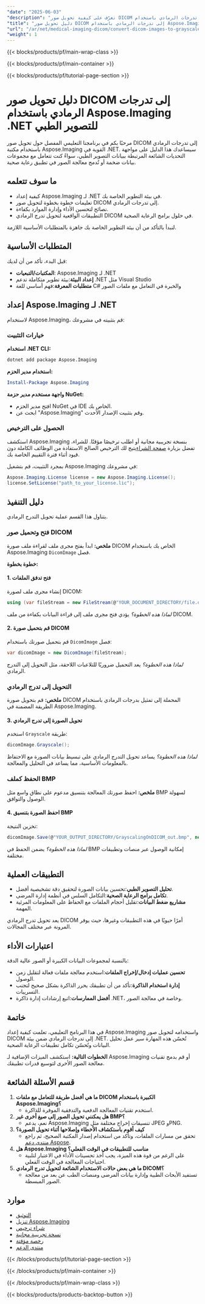 ```yaml
---
"date": "2025-06-03"
"description": "تعرّف على كيفية تحويل صور DICOM إلى تدرجات الرمادي باستخدام Aspose.Imaging في .NET مع هذا الدليل الشامل. بسّط سير عمل تصوير الرعاية الصحية بكفاءة."
"title": "دليل تحويل صور DICOM إلى تدرجات الرمادي باستخدام Aspose.Imaging .NET للتصوير الطبي"
"url": "/ar/net/medical-imaging-dicom/convert-dicom-images-to-grayscale-using-aspose-imaging-net/"
"weight": 1
---
```


{{< blocks/products/pf/main-wrap-class >}}

{{< blocks/products/pf/main-container >}}

{{< blocks/products/pf/tutorial-page-section >}}
# دليل تحويل صور DICOM إلى تدرجات الرمادي باستخدام Aspose.Imaging .NET للتصوير الطبي

مرحبًا بكم في برنامجنا التعليمي المفصل حول تحويل صور DICOM إلى تدرجات الرمادي باستخدام مكتبة Aspose.Imaging القوية في .NET. سيساعدك هذا الدليل على مواجهة التحديات الشائعة المرتبطة ببيانات التصوير الطبي، سواءً كنت تتعامل مع مجموعات بيانات ضخمة أو تُدمج معالجة الصور في تطبيق رعاية صحية.

## ما سوف تتعلمه
- كيفية إعداد Aspose.Imaging لـ .NET في بيئة التطوير الخاصة بك.
- تعليمات خطوة بخطوة لتحويل صور DICOM إلى تدرجات الرمادي.
- نصائح لتحسين الأداء وإدارة الموارد بكفاءة.
- التطبيقات الواقعية لتحويل تدرج الرمادي DICOM في حلول برامج الرعاية الصحية.

لنبدأ بالتأكد من أن بيئة التطوير الخاصة بك جاهزة بالمتطلبات الأساسية اللازمة.

## المتطلبات الأساسية
قبل البدء، تأكد من أن لديك:

- **المكتبات/التبعيات**: Aspose.Imaging لـ .NET
- **إعداد البيئة**:بيئة تطوير متكاملة تدعم .NET مثل Visual Studio
- **متطلبات المعرفة**:فهم أساسي للغة C# والخبرة في التعامل مع ملفات الصور

## إعداد Aspose.Imaging لـ .NET
لاستخدام Aspose.Imaging، قم بتثبيته في مشروعك:

### خيارات التثبيت
**استخدام .NET CLI:**

```bash
dotnet add package Aspose.Imaging
```

**استخدام مدير الحزم:**

```powershell
Install-Package Aspose.Imaging
```

**واجهة مستخدم مدير حزمة NuGet:**
- افتح مدير الحزم NuGet في IDE الخاص بك.
- ابحث عن "Aspose.Imaging" وقم بتثبيت الإصدار الأحدث.

### الحصول على الترخيص
استكشف Aspose.Imaging بنسخة تجريبية مجانية أو اطلب ترخيصًا مؤقتًا. للشراء، تفضل بزيارة [صفحة الشراء](https://purchase.aspose.com/buy)يتيح لك الترخيص الصالح الاستفادة من الوظائف الكاملة دون قيود أثناء فترة التقييم الخاصة بك.

بمجرد التثبيت، قم بتشغيل Aspose.Imaging في مشروعك:

```csharp
Aspose.Imaging.License license = new Aspose.Imaging.License();
license.SetLicense("path_to_your_license.lic");
```

## دليل التنفيذ
يتناول هذا القسم عملية تحويل التدرج الرمادي.

### فتح وتحميل صور DICOM
**ملخص:**
ابدأ بفتح مجرى ملف لقراءة ملف صورة DICOM الخاص بك باستخدام Aspose.Imaging `DicomImage` فصل.

**خطوة بخطوة:**

#### 1. فتح تدفق الملفات
إنشاء مجرى ملف لصورة DICOM:

```csharp
using (var fileStream = new FileStream(@"YOUR_DOCUMENT_DIRECTORY/file.dcm", FileMode.Open, FileAccess.Read))
```
*لماذا هذه الخطوة؟*
يؤدي فتح مجرى ملف إلى قراءة البيانات بكفاءة من ملف DICOM.

#### 2. قم بتحميل صورة DICOM
قم بتحميل صورتك باستخدام `DicomImage` فصل:

```csharp
var dicomImage = new DicomImage(fileStream);
```
*لماذا هذه الخطوة؟*
يعد التحميل ضروريًا للتلاعبات اللاحقة، مثل التحويل إلى التدرج الرمادي.

### التحويل إلى تدرج الرمادي
**ملخص:**
قم بتحويل صورة DICOM المحملة إلى تمثيل بدرجات الرمادي باستخدام الطريقة المضمنة في Aspose.Imaging.

#### 3. تحويل الصورة إلى تدرج الرمادي
استخدم `Grayscale` طريقة:

```csharp
dicomImage.Grayscale();
```
*لماذا هذه الخطوة؟*
يساعد تحويل التدرج الرمادي على تبسيط بيانات الصورة مع الاحتفاظ بالمعلومات الأساسية، مما يساعد في التحليل والمعالجة.

### الحفظ كملف BMP
**ملخص:**
احفظ صورتك المعالجة بتنسيق مدعوم على نطاق واسع مثل BMP لسهولة الوصول والتوافق.

#### 4. احفظ الصورة بتنسيق BMP
تخزين النتيجة:

```csharp
dicomImage.Save(@"YOUR_OUTPUT_DIRECTORY/GrayscalingOnDICOM_out.bmp", new BmpOptions());
```
*لماذا هذه الخطوة؟*
يضمن الحفظ في BMP إمكانية الوصول عبر منصات وتطبيقات مختلفة.

## التطبيقات العملية
- **تحليل التصوير الطبي**:تحسين بيانات الصورة لتحقيق دقة تشخيصية أفضل.
- **تكامل برامج الرعاية الصحية**:التكامل السلس في أنظمة إدارة المرضى.
- **مشاريع ضغط البيانات**:تقليل أحجام الملفات مع الحفاظ على المعلومات المرئية المهمة.

يعد تحويل تدرج الرمادي DICOM أمرًا حيويًا في هذه التطبيقات وغيرها، حيث يوفر المرونة عبر مختلف المجالات.

## اعتبارات الأداء
بالنسبة لمجموعات البيانات الكبيرة أو الصور عالية الدقة:
- **تحسين عمليات إدخال/إخراج الملفات**:استخدم معالجة ملفات فعالة لتقليل زمن الوصول.
- **إدارة استخدام الذاكرة**:تأكد من أن تطبيقك يحرر الذاكرة بشكل صحيح لتجنب التسريبات.
- **أفضل الممارسات**:اتبع إرشادات إدارة ذاكرة .NET، وخاصة في معالجة الصور.

## خاتمة
في هذا البرنامج التعليمي، تعلمت كيفية إعداد Aspose.Imaging واستخدامه لتحويل صور DICOM إلى تدرجات الرمادي ضمن بيئة .NET. تُحسّن هذه المهارة سير عمل تحليل البيانات وتُحسّن تكامل تطبيقات الرعاية الصحية.

**الخطوات التالية:**
استكشف الميزات الإضافية لـ Aspose.Imaging أو قم بدمج تقنيات معالجة الصور الأخرى لتوسيع قدرات تطبيقك.

## قسم الأسئلة الشائعة
1. **ما هي أفضل طريقة للتعامل مع ملفات DICOM الكبيرة باستخدام Aspose.Imaging؟**
   - استخدم تقنيات المعالجة الدفعية والتدفقية الموفرة للذاكرة.
2. **هل يمكنني تحويل الصور إلى صيغ أخرى غير BMP؟**
   - نعم، يدعم Aspose.Imaging تنسيقات إخراج مختلفة مثل JPEG وPNG.
3. **كيف أقوم باستكشاف الأخطاء وإصلاحها أثناء تحويل الصورة؟**
   - تحقق من مسارات الملفات، وتأكد من استخدام إصدار المكتبة الصحيح، ثم راجع [منتدى دعم Aspose](https://forum.aspose.com/c/imaging/10).
4. **هل Aspose.Imaging مناسب للتطبيقات في الوقت الفعلي؟**
   - على الرغم من قوة هذه الميزة، يجب أخذ تحسينات الأداء في الاعتبار لتلبية احتياجات المعالجة في الوقت الفعلي.
5. **ما هي بعض حالات الاستخدام الشائعة لتحويل تدرج الرمادي DICOM؟**
   - تستفيد الأبحاث الطبية وإدارة بيانات المرضى ومنصات الطب عن بعد من معالجة الصور المبسطة.

## موارد
- [التوثيق](https://reference.aspose.com/imaging/net/)
- [تنزيل Aspose.Imaging](https://releases.aspose.com/imaging/net/)
- [شراء ترخيص](https://purchase.aspose.com/buy)
- [نسخة تجريبية مجانية](https://releases.aspose.com/imaging/net/)
- [رخصة مؤقتة](https://purchase.aspose.com/temporary-license/)
- [منتدى الدعم](https://forum.aspose.com/c/imaging/10)

{{< /blocks/products/pf/tutorial-page-section >}}

{{< /blocks/products/pf/main-container >}}

{{< /blocks/products/pf/main-wrap-class >}}

{{< blocks/products/products-backtop-button >}}